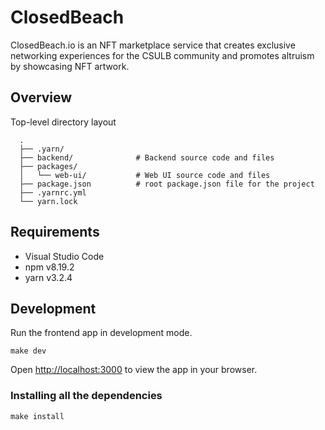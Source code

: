# ClosedBeach

ClosedBeach.io is an NFT marketplace service that creates exclusive networking experiences for the CSULB community and promotes altruism by showcasing NFT artwork.

## Overview

Top-level directory layout
```
  .
  ├── .yarn/
  ├── backend/              # Backend source code and files
  ├── packages/
  │   └── web-ui/           # Web UI source code and files
  ├── package.json          # root package.json file for the project
  ├── .yarnrc.yml
  └── yarn.lock
```

## Requirements

- Visual Studio Code
- npm v8.19.2
- yarn v3.2.4

## Development

Run the frontend app in development mode.
```
make dev
```
Open [http://localhost:3000](http://localhost:3000) to view the app in your browser.

### Installing all the dependencies
```
make install
```
